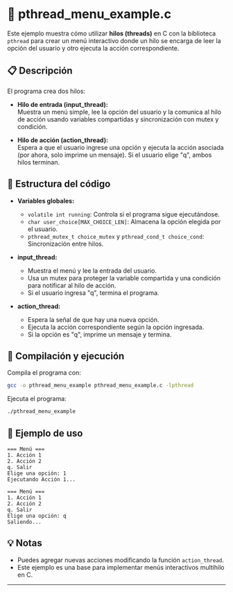 # 🧵 pthread_menu_example.c

Este ejemplo muestra cómo utilizar **hilos (threads)** en C con la biblioteca `pthread` para crear un menú interactivo donde un hilo se encarga de leer la opción del usuario y otro ejecuta la acción correspondiente.

## 📋 Descripción

El programa crea dos hilos:

- **Hilo de entrada (input_thread):**  
  Muestra un menú simple, lee la opción del usuario y la comunica al hilo de acción usando variables compartidas y sincronización con mutex y condición.

- **Hilo de acción (action_thread):**  
  Espera a que el usuario ingrese una opción y ejecuta la acción asociada (por ahora, solo imprime un mensaje). Si el usuario elige "q", ambos hilos terminan.

## 🧩 Estructura del código

- **Variables globales:**

  - `volatile int running`: Controla si el programa sigue ejecutándose.
  - `char user_choice[MAX_CHOICE_LEN]`: Almacena la opción elegida por el usuario.
  - `pthread_mutex_t choice_mutex` y `pthread_cond_t choice_cond`: Sincronización entre hilos.

- **input_thread:**

  - Muestra el menú y lee la entrada del usuario.
  - Usa un mutex para proteger la variable compartida y una condición para notificar al hilo de acción.
  - Si el usuario ingresa "q", termina el programa.

- **action_thread:**
  - Espera la señal de que hay una nueva opción.
  - Ejecuta la acción correspondiente según la opción ingresada.
  - Si la opción es "q", imprime un mensaje y termina.

## 🚀 Compilación y ejecución

Compila el programa con:

```bash
gcc -o pthread_menu_example pthread_menu_example.c -lpthread
```

Ejecuta el programa:

```bash
./pthread_menu_example
```

## 📝 Ejemplo de uso

```
=== Menú ===
1. Acción 1
2. Acción 2
q. Salir
Elige una opción: 1
Ejecutando Acción 1...

=== Menú ===
1. Acción 1
2. Acción 2
q. Salir
Elige una opción: q
Saliendo...
```

## 💡 Notas

- Puedes agregar nuevas acciones modificando la función `action_thread`.
- Este ejemplo es una base para implementar menús interactivos multihilo en C.

---
